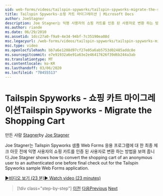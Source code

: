 ```yaml
---
uid: web-forms/videos/tailspin-spyworks/tailspin-spyworks-migrate-the-shopping-cart
title: Tailspin Spyworks-쇼핑 카트 마이그레이션 | Microsoft Docs
author: JoeStagner
description: Joe Stagner는 익명 사용자의 쇼핑 카트를 인증 된 사용자로 변환 하는 방법을 보여 줍니다. Tailspin Spyworks 샘플 웹 F ...
ms.author: riande
ms.date: 06/29/2010
ms.assetid: 1dcc27a0-f9a9-4e34-94bf-7c35190ea08d
msc.legacyurl: /web-forms/videos/tailspin-spyworks/tailspin-spyworks-migrate-the-shopping-cart
msc.type: video
ms.openlocfilehash: bb7a6e1208d97cf27e05a6ab5753d02485addc8e
ms.sourcegitcommit: e7e91932a6e91a63e2e46417626f39d6b244a3ab
ms.translationtype: MT
ms.contentlocale: ko-KR
ms.lasthandoff: 03/06/2020
ms.locfileid: "78455513"
---
```

# <a name="tailspin-spyworks---migrate-the-shopping-cart"></a><span data-ttu-id="1d7c4-103">Tailspin Spyworks - 쇼핑 카트 마이그레이션</span><span class="sxs-lookup"><span data-stu-id="1d7c4-103">Tailspin Spyworks - Migrate the Shopping Cart</span></span>

<span data-ttu-id="1d7c4-104">만든 사람 [Stagner](https://github.com/JoeStagner)</span><span class="sxs-lookup"><span data-stu-id="1d7c4-104">by [Joe Stagner](https://github.com/JoeStagner)</span></span>

<span data-ttu-id="1d7c4-105">Joe Stagner는 Tailspin Spyworks 샘플 Web Forms 응용 프로그램에 대 한 최종 체크 아웃 전에 익명 사용자의 쇼핑 카트를 인증 된 사용자로 변환 하는 방법을 보여 줍니다.</span><span class="sxs-lookup"><span data-stu-id="1d7c4-105">Joe Stagner shows how to convert the shopping cart of an anonymous user to an authenticated one before final check out for the Tailspin Spyworks sample Web Forms application.</span></span>

[<span data-ttu-id="1d7c4-106">&#9654;비디오 보기 (23 분)</span><span class="sxs-lookup"><span data-stu-id="1d7c4-106">&#9654; Watch video (23 minutes)</span></span>](https://channel9.msdn.com/Blogs/ASP-NET-Site-Videos/tailspin-spyworks-migrate-the-shopping-cart)

> [!div class="step-by-step"]
> <span data-ttu-id="1d7c4-107">[이전](tailspin-spyworks-update-the-shopping-cart.md)
> [다음](tailspin-spyworks-final-check-out.md)</span><span class="sxs-lookup"><span data-stu-id="1d7c4-107">[Previous](tailspin-spyworks-update-the-shopping-cart.md)
[Next](tailspin-spyworks-final-check-out.md)</span></span>
